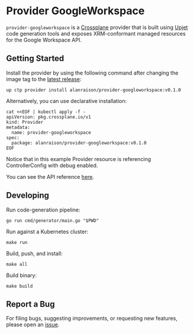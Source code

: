# Provider GoogleWorkspace

`provider-googleworkspace` is a [Crossplane](https://crossplane.io/) provider that
is built using [Upjet](https://github.com/upbound/upjet) code
generation tools and exposes XRM-conformant managed resources for the
Google Workspace API.

## Getting Started

Install the provider by using the following command after changing the image tag
to the [latest release](https://marketplace.upbound.io/providers/alanraison/provider-googleworkspace):
```
up ctp provider install alanraison/provider-googleworkspace:v0.1.0
```

Alternatively, you can use declarative installation:
```
cat <<EOF | kubectl apply -f -
apiVersion: pkg.crossplane.io/v1
kind: Provider
metadata:
  name: provider-googleworkspace
spec:
  package: alanraison/provider-googleworkspace:v0.1.0
EOF
```

Notice that in this example Provider resource is referencing ControllerConfig with debug enabled.

You can see the API reference [here](https://doc.crds.dev/github.com/alanraison/provider-googleworkspace).

## Developing

Run code-generation pipeline:
```console
go run cmd/generator/main.go "$PWD"
```

Run against a Kubernetes cluster:

```console
make run
```

Build, push, and install:

```console
make all
```

Build binary:

```console
make build
```

## Report a Bug

For filing bugs, suggesting improvements, or requesting new features, please
open an [issue](https://github.com/alanraison/provider-googleworkspace/issues).
